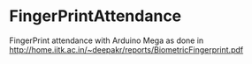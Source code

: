 # FingerPrintAttendance
FingerPrint attendance with Arduino Mega as done in http://home.iitk.ac.in/~deepakr/reports/BiometricFingerprint.pdf
